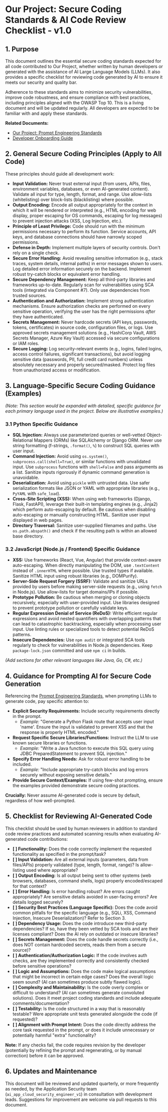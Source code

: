 # Our Project: Secure Coding Standards & AI Code Review Checklist - v1.0

## 1. Purpose

This document outlines the essential secure coding standards expected for all code contributed to Our Project, whether written by human developers or generated with the assistance of AI Large Language Models (LLMs). It also provides a specific checklist for reviewing code generated by AI to ensure it meets our security and quality bar.

Adherence to these standards aims to minimize security vulnerabilities, improve code robustness, and ensure compliance with best practices, including principles aligned with the OWASP Top 10. This is a living document and will be updated regularly. All developers are expected to be familiar with and apply these standards.

**Related Documents:**
*   [Our Project: Prompt Engineering Standards](link_to_component_1.md)
*   [Developer Onboarding Guide](link_to_component_12.md)

## 2. General Secure Coding Principles (Apply to All Code)

These principles should guide all development work:

*   **Input Validation:** Never trust external input (from users, APIs, files, environment variables, databases, or even AI-generated content). Validate all input for type, length, format, and range. Use allow-lists (whitelisting) over block-lists (blacklisting) where possible.
*   **Output Encoding:** Encode all output appropriately for the context in which it will be rendered or interpreted (e.g., HTML encoding for web display, proper escaping for OS commands, escaping for log messages) to prevent injection attacks (XSS, Log Injection, etc.).
*   **Principle of Least Privilege:** Code should run with the minimum permissions necessary to perform its function. Service accounts, API keys, and database connections should have narrowly scoped permissions.
*   **Defense in Depth:** Implement multiple layers of security controls. Don't rely on a single check.
*   **Secure Error Handling:** Avoid revealing sensitive information (e.g., stack traces, system details, internal paths) in error messages shown to users. Log detailed error information securely on the backend. Implement robust try-catch blocks or equivalent error handling.
*   **Secure Dependency Management:** Keep all third-party libraries and frameworks up-to-date. Regularly scan for vulnerabilities using SCA tools (integrated via Component #7). Only use dependencies from trusted sources.
*   **Authentication and Authorization:** Implement strong authentication mechanisms. Ensure authorization checks are performed on every sensitive operation, verifying the user has the right permissions *after* they have authenticated.
*   **Secrets Management:** Never hardcode secrets (API keys, passwords, tokens, certificates) in source code, configuration files, or logs. Use approved secrets management solutions (e.g., HashiCorp Vault, AWS Secrets Manager, Azure Key Vault) accessed via secure configurations or IAM roles.
*   **Secure Logging:** Log security-relevant events (e.g., logins, failed logins, access control failures, significant transactions), but avoid logging sensitive data (passwords, PII, full credit card numbers) unless absolutely necessary and properly secured/masked. Protect log files from unauthorized access or modification.

## 3. Language-Specific Secure Coding Guidance (Examples)

*(Note: This section would be expanded with detailed, specific guidance for each primary language used in the project. Below are illustrative examples.)*

### 3.1 Python Specific Guidance
*   **SQL Injection:** Always use parameterized queries or well-vetted Object-Relational Mappers (ORMs) like SQLAlchemy or Django ORM. Never use string formatting (f-strings, `.format()`, `%`) to construct SQL queries with user input.
*   **Command Injection:** Avoid using `os.system()`, `subprocess.call(shell=True)`, or similar functions with unvalidated input. Use `subprocess` functions with `shell=False` and pass arguments as a list. Sanitize inputs rigorously if dynamic command generation is unavoidable.
*   **Deserialization:** Avoid using `pickle` with untrusted data. Use safer serialization formats like JSON or YAML with appropriate libraries (e.g., `PyYAML` with `safe_load`).
*   **Cross-Site Scripting (XSS):** When using web frameworks (Django, Flask, FastAPI), leverage their built-in templating engines (e.g., Jinja2) which perform auto-escaping by default. Be cautious when disabling auto-escaping or manually constructing HTML. Sanitize user input displayed in web pages.
*   **Directory Traversal:** Sanitize user-supplied filenames and paths. Use `os.path.abspath()` and check if the resulting path is within an allowed base directory.

### 3.2 JavaScript (Node.js / Frontend) Specific Guidance
*   **XSS:** Use frameworks (React, Vue, Angular) that provide context-aware auto-escaping. When directly manipulating the DOM, use `.textContent` instead of `.innerHTML` where possible. Use trusted types if available. Sanitize HTML input using robust libraries (e.g., DOMPurify).
*   **Server-Side Request Forgery (SSRF):** Validate and sanitize URLs provided by users before making server-side requests (e.g., using `fetch` in Node.js). Use allow-lists for target domains/IPs if possible.
*   **Prototype Pollution:** Be cautious when merging or cloning objects recursively, especially with user-provided input. Use libraries designed to prevent prototype pollution or carefully validate keys.
*   **Regular Expression Denial of Service (ReDoS):** Write efficient regular expressions and avoid nested quantifiers with overlapping patterns that can lead to catastrophic backtracking, especially when processing user input. Use linting rules or specialized tools to detect potential ReDoS patterns.
*   **Insecure Dependencies:** Use `npm audit` or integrated SCA tools regularly to check for vulnerabilities in Node.js dependencies. Keep `package-lock.json` committed and use `npm ci` in builds.

*(Add sections for other relevant languages like Java, Go, C#, etc.)*

## 4. Guidance for Prompting AI for Secure Code Generation

Referencing the [Prompt Engineering Standards](link_to_component_1.md), when prompting LLMs to generate code, pay specific attention to:

*   **Explicit Security Requirements:** Include security requirements directly in the prompt.
    *   *Example:* "Generate a Python Flask route that accepts user input 'name'. Ensure the input is validated to prevent XSS and that the response is properly HTML encoded."
*   **Request Specific Secure Libraries/Functions:** Instruct the LLM to use known secure libraries or functions.
    *   *Example:* "Write a Java function to execute this SQL query using JDBC PreparedStatement to prevent SQL injection."
*   **Specify Error Handling Needs:** Ask for robust error handling to be included.
    *   *Example:* "Include appropriate try-catch blocks and log errors securely without exposing sensitive details."
*   **Provide Secure Context/Examples:** If using few-shot prompting, ensure the examples provided demonstrate secure coding practices.

**Crucially:** Never assume AI-generated code is secure by default, regardless of how well-prompted.

## 5. Checklist for Reviewing AI-Generated Code

This checklist should be used by human reviewers in addition to standard code review practices and automated scanning results when evaluating AI-generated code contributions:

*   **[ ] Functionality:** Does the code correctly implement the requested functionality as specified in the prompt/task?
*   **[ ] Input Validation:** Are all external inputs (parameters, data from files/APIs) properly validated (type, length, format, range)? Is allow-listing used where appropriate?
*   **[ ] Output Encoding:** Is all output being sent to other systems (web browsers, databases, command shells, logs) properly encoded/escaped for that context?
*   **[ ] Error Handling:** Is error handling robust? Are errors caught appropriately? Are sensitive details avoided in user-facing errors? Are details logged securely?
*   **[ ] Security Best Practices (Language Specific):** Does the code avoid common pitfalls for the specific language (e.g., SQLi, XSS, Command Injection, Insecure Deserialization)? Refer to Section 3.
*   **[ ] Dependency Usage:** Does the code introduce new third-party dependencies? If so, have they been vetted by SCA tools and are their licenses compliant? Does the AI rely on outdated or insecure libraries?
*   **[ ] Secrets Management:** Does the code handle secrets correctly (i.e., does NOT contain hardcoded secrets, reads them from a secure source)?
*   **[ ] Authentication/Authorization Logic:** If the code involves auth checks, are they implemented correctly and consistently checked before sensitive operations?
*   **[ ] Logic and Assumptions:** Does the code make logical assumptions that might be incorrect in certain edge cases? Does the overall logic seem sound? (AI can sometimes produce subtly flawed logic).
*   **[ ] Complexity and Maintainability:** Is the code overly complex or difficult to understand? (AI can sometimes generate convoluted solutions). Does it meet project coding standards and include adequate comments/documentation?
*   **[ ] Testability:** Is the code structured in a way that is reasonably testable? Were appropriate unit tests generated alongside the code (if requested)?
*   **[ ] Alignment with Prompt Intent:** Does the code directly address the core task requested in the prompt, or does it include unnecessary or potentially harmful "extra" functionality?

**Note:** If any checks fail, the code requires revision by the developer (potentially by refining the prompt and regenerating, or by manual correction) before it can be approved.

## 6. Updates and Maintenance

This document will be reviewed and updated quarterly, or more frequently as needed, by the Application Security team (`ai_app_cloud_security_engineer_v1`) in consultation with development leads. Suggestions for improvement are welcome via pull requests to this document.